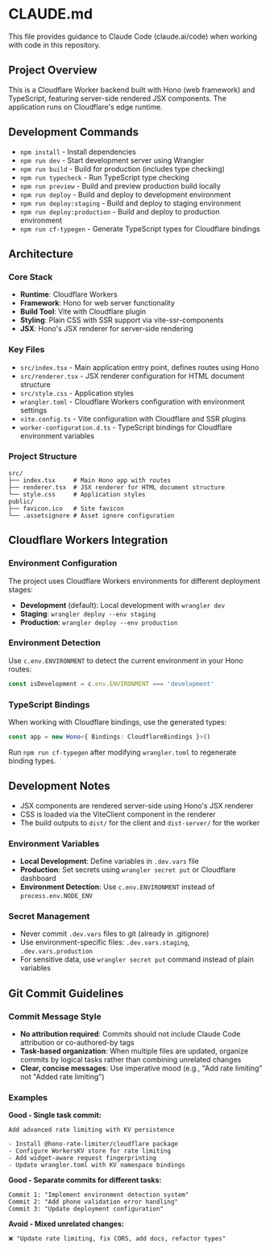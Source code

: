 # CLAUDE.md

This file provides guidance to Claude Code (claude.ai/code) when working with code in this repository.

## Project Overview

This is a Cloudflare Worker backend built with Hono (web framework) and TypeScript, featuring server-side rendered JSX components. The application runs on Cloudflare's edge runtime.

## Development Commands

- `npm install` - Install dependencies
- `npm run dev` - Start development server using Wrangler
- `npm run build` - Build for production (includes type checking)
- `npm run typecheck` - Run TypeScript type checking
- `npm run preview` - Build and preview production build locally
- `npm run deploy` - Build and deploy to development environment
- `npm run deploy:staging` - Build and deploy to staging environment
- `npm run deploy:production` - Build and deploy to production environment
- `npm run cf-typegen` - Generate TypeScript types for Cloudflare bindings

## Architecture

### Core Stack

- **Runtime**: Cloudflare Workers
- **Framework**: Hono for web server functionality
- **Build Tool**: Vite with Cloudflare plugin
- **Styling**: Plain CSS with SSR support via vite-ssr-components
- **JSX**: Hono's JSX renderer for server-side rendering

### Key Files

- `src/index.tsx` - Main application entry point, defines routes using Hono
- `src/renderer.tsx` - JSX renderer configuration for HTML document structure  
- `src/style.css` - Application styles
- `wrangler.toml` - Cloudflare Workers configuration with environment settings
- `vite.config.ts` - Vite configuration with Cloudflare and SSR plugins
- `worker-configuration.d.ts` - TypeScript bindings for Cloudflare environment variables

### Project Structure

```
src/
├── index.tsx     # Main Hono app with routes
├── renderer.tsx  # JSX renderer for HTML document structure
└── style.css     # Application styles
public/
├── favicon.ico   # Site favicon
└── .assetsignore # Asset ignore configuration
```

## Cloudflare Workers Integration

### Environment Configuration

The project uses Cloudflare Workers environments for different deployment stages:
- **Development** (default): Local development with `wrangler dev`
- **Staging**: `wrangler deploy --env staging`
- **Production**: `wrangler deploy --env production`

### Environment Detection

Use `c.env.ENVIRONMENT` to detect the current environment in your Hono routes:

```typescript
const isDevelopment = c.env.ENVIRONMENT === 'development'
```

### TypeScript Bindings

When working with Cloudflare bindings, use the generated types:

```typescript
const app = new Hono<{ Bindings: CloudflareBindings }>()
```

Run `npm run cf-typegen` after modifying `wrangler.toml` to regenerate binding types.

## Development Notes

- JSX components are rendered server-side using Hono's JSX renderer
- CSS is loaded via the ViteClient component in the renderer
- The build outputs to `dist/` for the client and `dist-server/` for the worker

### Environment Variables

- **Local Development**: Define variables in `.dev.vars` file
- **Production**: Set secrets using `wrangler secret put` or Cloudflare dashboard
- **Environment Detection**: Use `c.env.ENVIRONMENT` instead of `process.env.NODE_ENV`

### Secret Management

- Never commit `.dev.vars` files to git (already in .gitignore)
- Use environment-specific files: `.dev.vars.staging`, `.dev.vars.production`
- For sensitive data, use `wrangler secret put` command instead of plain variables

## Git Commit Guidelines

### Commit Message Style

- **No attribution required**: Commits should not include Claude Code attribution or co-authored-by tags
- **Task-based organization**: When multiple files are updated, organize commits by logical tasks rather than combining unrelated changes
- **Clear, concise messages**: Use imperative mood (e.g., "Add rate limiting" not "Added rate limiting")

### Examples

**Good - Single task commit:**
```
Add advanced rate limiting with KV persistence

- Install @hono-rate-limiter/cloudflare package
- Configure WorkersKV store for rate limiting
- Add widget-aware request fingerprinting
- Update wrangler.toml with KV namespace bindings
```

**Good - Separate commits for different tasks:**
```
Commit 1: "Implement environment detection system"
Commit 2: "Add phone validation error handling"
Commit 3: "Update deployment configuration"
```

**Avoid - Mixed unrelated changes:**
```
❌ "Update rate limiting, fix CORS, add docs, refactor types"
```
